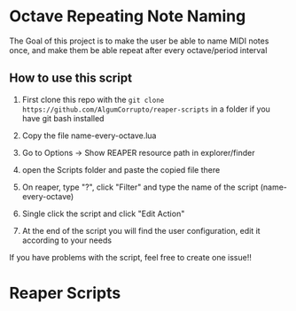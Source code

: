 <h1>Octave Repeating Note Naming</h1>
<p>The Goal of this project is to make the user be able to name MIDI notes once, and make them be able repeat after every octave/period interval <p>

<h2>How to use this script</h2>
<ol>
   <li>
      <p>First clone this repo with the <code>git clone https://github.com/AlgumCorrupto/reaper-scripts</code> in a folder if you have git bash installed</p>
   </li>
   <li>
      <p>Copy the file name-every-octave.lua</p>
   </li>
   <li>
      <p>Go to Options -> Show REAPER resource path in explorer/finder</p>
   </li>
   <li>
      <p>open the Scripts folder and paste the copied file there</p>
   </li>
   <li>
      <p>On reaper, type "?", click "Filter" and type the name of the script (name-every-octave)</p>
   </li>
   <li>
      <p>Single click the script and click "Edit Action"</p>
   </li>
   <li>
      <p>At the end of the script you will find the user configuration, edit it according to your needs</p>
   </li>
</ol>

<p>If you have problems with the script, feel free to create one issue!!</p><h1>Reaper Scripts</h1>